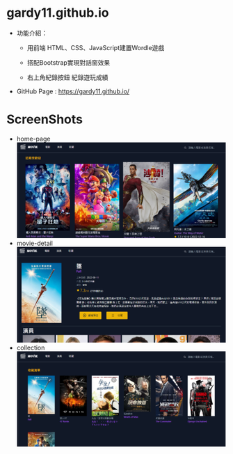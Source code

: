 # gardy11.github.io
* 功能介紹：

  * 用前端 HTML、CSS、JavaScript建置Wordle遊戲  

  * 搭配Bootstrap實現對話窗效果  
  * 右上角紀錄按鈕 紀錄遊玩成績 


* GitHub Page : https://gardy11.github.io/

# ScreenShots

* home-page
![image](https://raw.githubusercontent.com/gardy11/movie-project/main/home-page.PNG)
* movie-detail
![image](https://raw.githubusercontent.com/gardy11/movie-project/main/movie-detail.PNG)
* collection
![image](https://raw.githubusercontent.com/gardy11/movie-project/main/collection.PNG)
